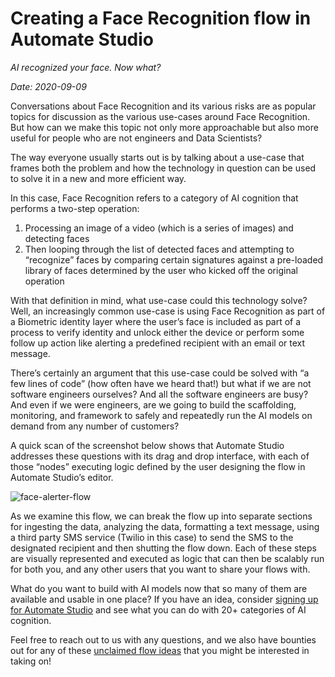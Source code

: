 # Creating a Face Recognition flow in Automate Studio

*AI recognized your face. Now what?*

*Date: 2020-09-09*

Conversations about Face Recognition and its various risks are as popular topics for discussion as the various use-cases around Face Recognition. But how can we make this topic not only more approachable but also more useful for people who are not engineers and Data Scientists?

The way everyone usually starts out is by talking about a use-case that frames both the problem and how the technology in question can be used to solve it in a new and more efficient way.

In this case, Face Recognition refers to a category of AI cognition that performs a two-step operation:

1. Processing an image of a video (which is a series of images) and detecting faces
1. Then looping through the list of detected faces and attempting to “recognize” faces by comparing certain signatures against a pre-loaded library of faces determined by the user who kicked off the original operation

With that definition in mind, what use-case could this technology solve? Well, an increasingly common use-case is using Face Recognition as part of a Biometric identity layer where the user’s face is included as part of a process to verify identity and unlock either the device or perform some follow up action like alerting a predefined recipient with an email or text message.

There’s certainly an argument that this use-case could be solved with “a few lines of code” (how often have we heard that!) but what if we are not software engineers ourselves? And all the software engineers are busy? And even if we were engineers, are we going to build the scaffolding, monitoring, and framework to safely and repeatedly run the AI models on demand from any number of customers?

A quick scan of the screenshot below shows that Automate Studio addresses these questions with its drag and drop interface, with each of those “nodes” executing logic defined by the user designing the flow in Automate Studio’s editor.

![face-alerter-flow](/_automateBlog2-img1.png)

As we examine this flow, we can break the flow up into separate sections for ingesting the data, analyzing the data, formatting a text message, using a third party SMS service (Twilio in this case) to send the SMS to the designated recipient and then shutting the flow down. Each of these steps are visually represented and executed as logic that can then be scalably run for both you, and any other users that you want to share your flows with.

What do you want to build with AI models now that so many of them are available and usable in one place? If you have an idea, consider [signing up for Automate Studio](https://veritone.com/onboarding/#/signUp?type=automate&Lead_Source_Detail=Automate%20Blog2%20Face%20Recognition%20Flow) and see what you can do with 20+ categories of AI cognition.

Feel free to reach out to us with any questions, and we also have bounties out for any of these [unclaimed flow ideas](https://docs.veritone.com/#/automate-studio/flow-bounties/README) that you might be interested in taking on!
